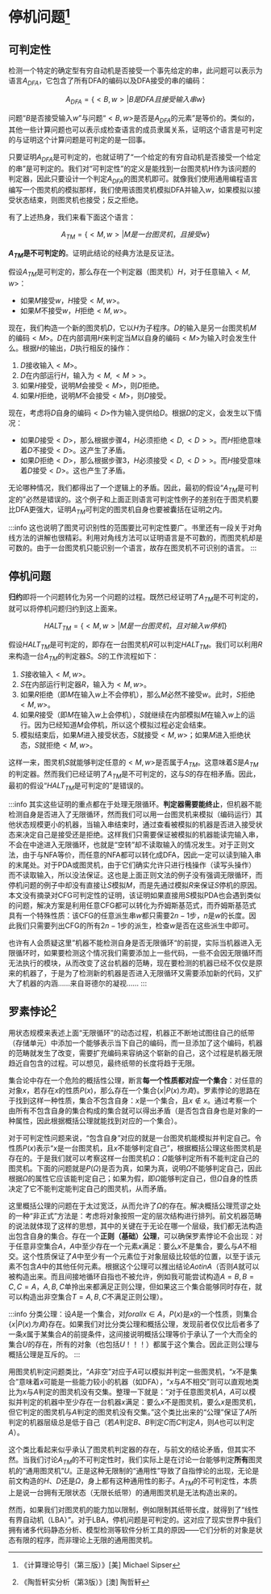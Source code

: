 # 停机问题[^l1]

[^l1]: 《计算理论导引（第三版）》\[美] Michael Sipser

## 可判定性

检测一个特定的确定型有穷自动机是否接受一个事先给定的串，此问题可以表示为语言$A_{DFA}$，它包含了所有DFA的编码以及DFA接受的串的编码：

$$
A_{DFA}=\{<B,w>|B是DFA且接受输入串w\}
$$

问题“$B$是否接受输入$w$”与问题“$<B,w>$是否是$A_{DFA}$的元素”是等价的。类似的，其他一些计算问题也可以表示成检查语言的成员隶属关系，证明这个语言是可判定的与证明这个计算问题是可判定的是一回事。

只要证明$A_{DFA}$是可判定的，也就证明了“一个给定的有穷自动机是否接受一个给定的串”是可判定的。我们对“可判定性”的定义是能找到一台图灵机H作为该问题的判定器，因此只要设计一个判定$A_{DFA}$的图灵机即可。就像我们使用通用编程语言编写一个图灵机的模拟那样，我们使用该图灵机模拟DFA并输入$w$，如果模拟以接受状态结束，则图灵机也接受；反之拒绝。

有了上述热身，我们来看下面这个语言：

$$
A_{TM}=\{<M,w>|M是一台图灵机，且接受w\}
$$

**$A_{TM}$是不可判定的**。证明此结论的经典方法是反证法。

假设$A_{TM}$是可判定的，那么存在一个判定器（图灵机）$H$，对于任意输入$<M, w>$：
- 如果$M$接受$w$，$H$接受$<M, w>$。
- 如果$M$不接受$w$，$H$拒绝$<M, w>$。

现在，我们构造一个新的图灵机$D$，它以$H$为子程序。$D$的输入是另一台图灵机$M$的编码$<M>$。$D$在内部调用$H$来判定当$M$以自身的编码$<M>$为输入时会发生什么。根据$H$的输出，$D$执行相反的操作：
1. $D$接收输入$<M>$。
2. $D$在内部运行$H$，输入为$<M, <M>>$。
3. 如果$H$接受，说明$M$会接受$<M>$，则$D$拒绝。
4. 如果$H$拒绝，说明$M$不会接受$<M>$，则$D$接受。

现在，考虑将$D$自身的编码$<D>$作为输入提供给$D$。根据$D$的定义，会发生以下情况：
- 如果$D$接受$<D>$，那么根据步骤4，$H$必须拒绝$<D, <D>>$。而$H$拒绝意味着$D$不接受$<D>$。这产生了矛盾。
- 如果$D$拒绝$<D>$，那么根据步骤3，$H$必须接受$<D, <D>>$。而$H$接受意味着$D$接受$<D>$。这也产生了矛盾。

无论哪种情况，我们都得出了一个逻辑上的矛盾。因此，最初的假设“$A_{TM}$是可判定的”必然是错误的。这个例子和上面正则语言可判定性例子的差别在于图灵机要比DFA更强大，证明$A_{TM}$可判定的图灵机自身也要被囊括在证明之内。

:::info
这也说明了图灵可识别性的范围要比可判定性要广。书里还有一段关于对角线方法的讲解也很精彩。利用对角线方法可以证明语言是不可数的，而图灵机却是可数的。由于一台图灵机只能识别一个语言，故存在图灵机不可识别的语言。
:::

## 停机问题

**归约**即将一个问题转化为另一个问题的过程。既然已经证明了$A_{TM}$是不可判定的，就可以将停机问题归约到这上面来。

$$
HALT_{TM}=\{<M,w>|M是一台图灵机，且对输入w停机\}
$$

假设$HALT_{TM}$是可判定的，即存在一台图灵机$R$可以判定$HALT_{TM}$。我们可以利用$R$来构造一台$A_{TM}$的判定器$S$。$S$的工作流程如下：
1. $S$接收输入$<M, w>$。
2. $S$在内部运行判定器$R$，输入为$<M, w>$。
3. 如果$R$拒绝（即$M$在输入$w$上不会停机），那么$M$必然不接受$w$。此时，$S$拒绝$<M, w>$。
4. 如果$R$接受（即$M$在输入$w$上会停机），$S$就继续在内部模拟$M$在输入$w$上的运行。因为已经知道$M$会停机，所以这个模拟过程必定会结束。
5. 模拟结束后，如果$M$进入接受状态，$S$就接受$<M, w>$；如果$M$进入拒绝状态，$S$就拒绝$<M, w>$。

这样一来，图灵机$S$就能够判定任意的$<M, w>$是否属于$A_{TM}$。这意味着$S$是$A_{TM}$的判定器。然而我们已经证明了$A_{TM}$是不可判定的，这与$S$的存在相矛盾。因此，最初的假设“$HALT_{TM}$是可判定的”是错误的。

:::info
其实这些证明的重点都在于处理无限循环。**判定器需要能终止**，但机器不能检测自身是否进入了无限循环，然而我们可以用一台图灵机来模拟（编码运行）其他状态规模更小的机器，当输入串结束时，通过查看被模拟的机器是否进入接受状态来决定自己是接受还是拒绝。这样我们只需要保证被模拟的机器能读完输入串，不会在中途进入无限循环，也就是“空转”却不读取输入的情况发生。对于正则文法，由于与NFA等价，而任意的NFA都可以转化成DFA，因此一定可以读到输入串的末尾处。对于PDA或图灵机，由于它们确实允许只进行栈操作（读写头操作）而不读取输入，所以没法保证。这也是上面正则文法的例子没有强调无限循环，而停机问题的例子中却没有直接让$S$模拟$M$，而是先通过模拟$R$来保证$S$停机的原因。本文没有摘录对CFG可判定性的证明，该证明如果直接用$S$模拟PDA也会遇到类似的问题，解决方案是利用任意CFG都可以转化为乔姆斯基范式，而乔姆斯基范式具有一个特殊性质：该CFG的任意派生串$w$都只需要$2n-1$步，$n$是$w$的长度。因此我们只需要列出CFG的所有$2n-1$步的派生，检查$w$是否在这些派生中即可。

也许有人会质疑这里”机器不能检测自身是否无限循环“的前提，实际当机器进入无限循环时，如果要检测这个情况我们需要添加上一些代码，一些不会因无限循环而无法执行的模块，从而改变了这台机器的范畴，现在要检测的机器已经不仅仅是原来的机器了，于是为了检测新的机器是否进入无限循环又需要添加新的代码，又扩大了机器的内涵……来自哥德尔的凝视……
:::

## 罗素悖论[^2]

[^2]: 《陶哲轩实分析（第3版）》\[澳] 陶哲轩

用状态规模来表述上面“无限循环”的动态过程，机器正不断地试图往自己的纸带（存储单元）中添加一个能够表示当下自己的编码，而一旦添加了这个编码，机器的范畴就发生了改变，需要扩充编码来容纳这个崭新的自己，这个过程是机器无限趋近自包含的过程。可以想见，最终纸带的长度将趋于无限。

集合论中存在一个危险的概括性公理，断言**每一个性质都对应一个集合**：对任意的对象$x$，若存在$x$的性质$P(x)$，那么存在一个集合$\{x|P(x)为真\}$。罗素悖论的思路在于找到这样一种性质，集合不包含自身：$x$是一个集合，且$x \notin x$。通过考察一个由所有不包含自身的集合构成的集合就可以得出矛盾（是否包含自身也是对象的一种属性，因此根据概括公理就能找到对应的一个集合）。

对于可判定性问题来说，“包含自身”对应的就是一台图灵机能模拟并判定自己。令性质$P(x)$表示“$x$是一台图灵机，且$x$不能够判定自己”，根据概括公理这些图灵机是存在的。于是我们就可以考察这样一台图灵机$\Omega$：$\Omega$能够判定所有不能判定自己的图灵机。下面的问题就是$P(\Omega)$是否为真，如果为真，说明$\Omega$不能够判定自己，因此根据$\Omega$的属性它应该能判定自己；如果为假，即$\Omega$能够判定自己，但$\Omega$自身的性质决定了它不能判定能判定自己的图灵机，从而矛盾。

这里概括公理的问题在于太过宽泛，从而允许了$\Omega$的存在。解决概括公理荒谬之处的一种“非正式”方法是：考虑将对象按照一定的层次结构进行排列。前文机器范畴的说法就体现了这样的思想，其中的关键在于无论在哪一个层级，我们都无法构造出包含自身的集合。存在一个**正则（基础）公理**，可以确保罗素悖论不会出现：对于任意非空集合$A$，$A$中至少存在一个元素$x$满足：要么$x$不是集合，要么与$A$不相交。这个性质保证了$A$中至少有一个元素位于对象层级比较低的位置，以至于该元素不包含$A$中的其他任何元素。根据这个公理可以推出结论$A
otin A$（否则${A}$就可以被构造出来。而且间接地循环自指也不被允许，例如我可能尝试构造$A={B},B={C}, C={A}$，$A, B, C$单拎出来都满足正则公理，但如果这三个集合能够同时存在，就可以构造出非空集合$T={A, B, C}$不满足正则公理）。

:::info
分类公理：设$A$是一个集合，对$forall x\in A$，$P(x)$是$x$的一个性质，则集合$\{x|P(x)为真\}$存在。如果我们对比分类公理和概括公理，发现前者仅仅比后者多了一条$x$属于某集合$A$的前提条件，这间接说明概括公理等价于承认了一个大而全的集合$U$的存在，所有的对象（也包括$U$！！！）都属于这个集合。因此正则公理与概括公理是互斥的。
:::

用图灵机判定问题类比，“$A$非空”对应于$A$可以模拟并判定一些图灵机，“$x$不是集合”意味着$x$可能是一些能力较小的机器（如DFA），“$x$与$A$不相交”则可以直观地类比为$x$与$A$判定的图灵机没有交集。整理一下就是：“对于任意图灵机$A$，$A$可以模拟并判定的机器中至少存在一台机器$x$满足：要么$x$不是图灵机，要么$x$是图灵机，但它判定的图灵机与$A$判定的图灵机没有交集。”这个类比出来的“公理”保证了$A$所判定的机器层级总是低于自己（若$A$判定$B$、$B$判定$C$而$C$判定$A$，则$A$也可以判定$A$）。

这个类比看起来似乎承认了图灵机判定器的存在，与前文的结论矛盾，但其实不然。当我们讨论$A_{TM}$的不可判定性时，我们实际上是在讨论一台能够判定**所有**图灵机的“通用图灵机”$U$。正是这种无限制的“通用性”导致了自指悖论的出现，无论是前文构造的$H$、$D$还是$\Omega$，身上都有这种通用性的影子。$A_{TM}$的不可判定性，本质上是说一台拥有无限状态（无限长纸带）的通用图灵机是无法构造出来的。

然而，如果我们对图灵机的能力加以限制，例如限制其纸带长度，就得到了“线性有界自动机（LBA）”。对于LBA，停机问题是可判定的。这对应了现实世界中我们拥有诸多代码静态分析、模型检测等软件分析工具的原因——它们分析的对象是状态有限的程序，而非理论上无限的通用图灵机。
